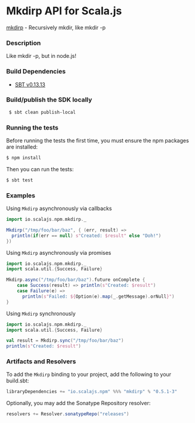 Mkdirp API for Scala.js
================================
[mkdirp](https://www.npmjs.com/package/mkdirp) - Recursively mkdir, like mkdir -p

### Description

Like mkdir -p, but in node.js!

### Build Dependencies

* [SBT v0.13.13](http://www.scala-sbt.org/download.html)

### Build/publish the SDK locally

```bash
 $ sbt clean publish-local
```

### Running the tests

Before running the tests the first time, you must ensure the npm packages are installed:

```bash
$ npm install
```

Then you can run the tests:

```bash
$ sbt test
```

### Examples

Using `Mkdirp` asynchronously via callbacks

```scala
import io.scalajs.npm.mkdirp._

Mkdirp("/tmp/foo/bar/baz", { (err, result) =>
  println(if(err == null) s"Created: $result" else "Doh!")
})
```

Using `Mkdirp` asynchronously via promises

```scala
import io.scalajs.npm.mkdirp._
import scala.util.{Success, Failure}

Mkdirp.async("/tmp/foo/bar/baz").future onComplete {
    case Success(result) => println(s"Created: $result")
    case Failure(e) =>
      println(s"Failed: ${Option(e).map(_.getMessage).orNull}")
}
```

Using `Mkdirp` synchronously 

```scala
import io.scalajs.npm.mkdirp._
import scala.util.{Success, Failure}

val result = Mkdirp.sync("/tmp/foo/bar/baz")
println(s"Created: $result")
```

### Artifacts and Resolvers

To add the `Mkdirp` binding to your project, add the following to your build.sbt:  

```sbt
libraryDependencies += "io.scalajs.npm" %%% "mkdirp" % "0.5.1-3"
```

Optionally, you may add the Sonatype Repository resolver:

```sbt   
resolvers += Resolver.sonatypeRepo("releases") 
```